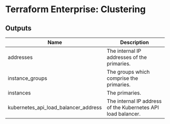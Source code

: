 # Terraform Enterprise: Clustering

## Outputs

| Name | Description |
|------|-------------|
| addresses | The internal IP addresses of the primaries. |
| instance\_groups | The groups which comprise the primaries. |
| instances | The primaries. |
| kubernetes\_api\_load\_balancer\_address | The internal IP address of the Kubernetes API load balancer. |

